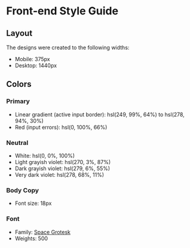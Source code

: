 # Front-end Style Guide
## Layout
The designs were created to the following widths:
- Mobile: 375px
- Desktop: 1440px

## Colors
### Primary
- Linear gradient (active input border): hsl(249, 99%, 64%) to hsl(278, 94%, 30%)
- Red (input errors): hsl(0, 100%, 66%)

### Neutral
- White: hsl(0, 0%, 100%)
- Light grayish violet: hsl(270, 3%, 87%)
- Dark grayish violet: hsl(279, 6%, 55%)
- Very dark violet: hsl(278, 68%, 11%)


### Body Copy
- Font size: 18px

### Font
- Family: [Space Grotesk](https://fonts.google.com/specimen/Space+Grotesk)
- Weights: 500
